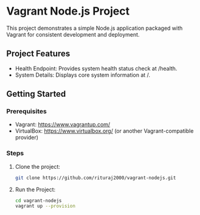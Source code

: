 # Vagrant Node.js Project

This project demonstrates a simple Node.js application packaged with Vagrant for consistent development and deployment.

## Project Features

- Health Endpoint: Provides system health status check at /health.
- System Details: Displays core system information at /.

## Getting Started

### Prerequisites

- Vagrant: https://www.vagrantup.com/
- VirtualBox: https://www.virtualbox.org/ (or another Vagrant-compatible provider)

### Steps

1. Clone the project:

   ```bash
   git clone https://github.com/rituraj2000/vagrant-nodejs.git

2. Run the Project:

   ```bash
   cd vagrant-nodejs
   vagrant up --provision

